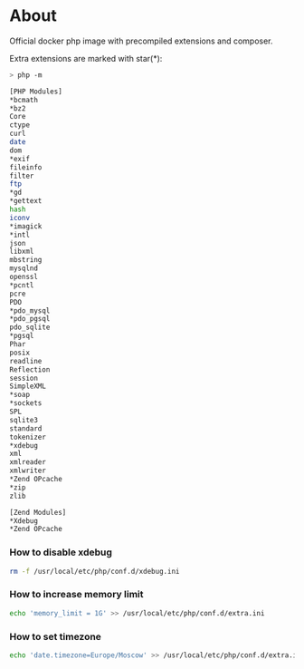 About
=====

Official docker php image with precompiled extensions and composer.

Extra extensions are marked with star(*):

```bash
> php -m

[PHP Modules]
*bcmath
*bz2
Core
ctype
curl
date
dom
*exif
fileinfo
filter
ftp
*gd
*gettext
hash
iconv
*imagick
*intl
json
libxml
mbstring
mysqlnd
openssl
*pcntl
pcre
PDO
*pdo_mysql
*pdo_pgsql
pdo_sqlite
*pgsql
Phar
posix
readline
Reflection
session
SimpleXML
*soap
*sockets
SPL
sqlite3
standard
tokenizer
*xdebug
xml
xmlreader
xmlwriter
*Zend OPcache
*zip
zlib

[Zend Modules]
*Xdebug
*Zend OPcache
```


### How to disable xdebug
```bash
rm -f /usr/local/etc/php/conf.d/xdebug.ini
```

### How to increase memory limit
```bash
echo 'memory_limit = 1G' >> /usr/local/etc/php/conf.d/extra.ini

```

### How to set timezone
```bash
echo 'date.timezone=Europe/Moscow' >> /usr/local/etc/php/conf.d/extra.ini
```
